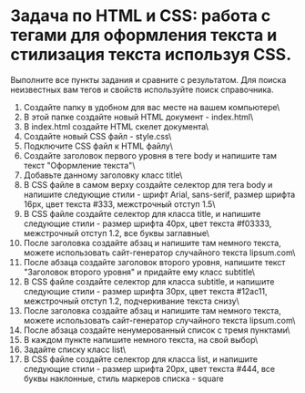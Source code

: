 # Задача по HTML и CSS: работа с тегами для оформления текста и стилизация текста используя CSS.

Выполните все пункты задания и сравните с результатом. Для поиска неизвестных вам тегов и свойств используйте поиск справочника.

1. Создайте папку в удобном для вас месте на вашем компьютере\
2. В этой папке создайте новый HTML документ - index.html\
3. В index.html создайте HTML скелет документа\
4. Создайте новый CSS файл - style.css\
5. Подключите CSS файл к HTML файлу\
6. Создайте заголовок первого уровня в теге body и напишите там текст "Оформление текста"\
7. Добавьте данному заголовку класс title\
8. В CSS файле в самом верху создайте селектор для тега body и напишите следующие стили - шрифт Arial, sans-serif, размер шрифта 16px, цвет текста #333, межстрочный отступ 1.5\
9. В CSS файле создайте селектор для класса title, и напишите следующие стили - размер шрифта 40px, цвет текста #f03333, межстрочный отступ 1.2, все буквы заглавные\
10. После заголовка создайте абзац и напишите там немного текста, можете использовать сайт-генератор случайного текста lipsum.com\
11. После абзаца создайте заголовок второго уровня, напишите текст "Заголовок второго уровня" и придайте ему класс subtitle\
12. В CSS файле создайте селектор для класса subtitle, и напишите следующие стили - размер шрифта 30px, цвет текста #12ac11, межстрочный отступ 1.2, подчеркивание текста снизу\
13. После заголовка создайте абзац и напишите там немного текста, можете использовать сайт-генератор случайного текста lipsum.com\
14. После абзаца создайте ненумерованный список с тремя пунктами\
15. В каждом пункте напишите немного текста, на свой выбор\
16. Задайте списку класс list\
17. В CSS файле создайте селектор для класса list, и напишите следующие стили - размер шрифта 20px, цвет текста #444, все буквы наклонные, стиль маркеров списка - square
